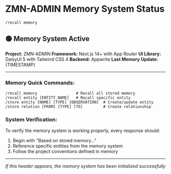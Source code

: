 # ZMN-ADMIN Memory System Status

```
/recall memory
```

## 🟢 Memory System Active

**Project:** ZMN-ADMIN
**Framework:** Next.js 14+ with App Router
**UI Library:** DaisyUI 5 with Tailwind CSS 4
**Backend:** Appwrite
**Last Memory Update:** {TIMESTAMP}

---

### Memory Quick Commands:

```
/recall memory                 # Recall all stored memory
/recall entity [ENTITY_NAME]   # Recall specific entity
/store entity [NAME] [TYPE] [OBSERVATION]  # Create/update entity
/store relation [FROM] [TYPE] [TO]         # Create relationship
```

### System Verification:

To verify the memory system is working properly, every response should:

1. Begin with "Based on stored memory..."
2. Reference specific entities from the memory system
3. Follow the project conventions defined in memory

---

_If this header appears, the memory system has been initialized successfully_
